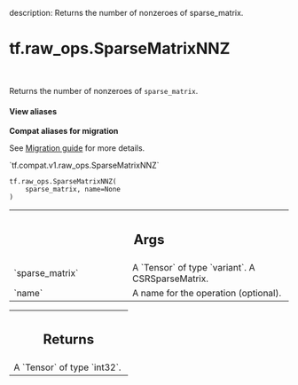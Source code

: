 description: Returns the number of nonzeroes of sparse_matrix.

<div itemscope itemtype="http://developers.google.com/ReferenceObject">
<meta itemprop="name" content="tf.raw_ops.SparseMatrixNNZ" />
<meta itemprop="path" content="Stable" />
</div>

# tf.raw_ops.SparseMatrixNNZ

<!-- Insert buttons and diff -->

<table class="tfo-notebook-buttons tfo-api nocontent" align="left">

</table>



Returns the number of nonzeroes of `sparse_matrix`.

<section class="expandable">
  <h4 class="showalways">View aliases</h4>
  <p>
<b>Compat aliases for migration</b>
<p>See
<a href="https://www.tensorflow.org/guide/migrate">Migration guide</a> for
more details.</p>
<p>`tf.compat.v1.raw_ops.SparseMatrixNNZ`</p>
</p>
</section>

<pre class="devsite-click-to-copy prettyprint lang-py tfo-signature-link">
<code>tf.raw_ops.SparseMatrixNNZ(
    sparse_matrix, name=None
)
</code></pre>



<!-- Placeholder for "Used in" -->


<!-- Tabular view -->
 <table class="responsive fixed orange">
<colgroup><col width="214px"><col></colgroup>
<tr><th colspan="2"><h2 class="add-link">Args</h2></th></tr>

<tr>
<td>
`sparse_matrix`
</td>
<td>
A `Tensor` of type `variant`. A CSRSparseMatrix.
</td>
</tr><tr>
<td>
`name`
</td>
<td>
A name for the operation (optional).
</td>
</tr>
</table>



<!-- Tabular view -->
 <table class="responsive fixed orange">
<colgroup><col width="214px"><col></colgroup>
<tr><th colspan="2"><h2 class="add-link">Returns</h2></th></tr>
<tr class="alt">
<td colspan="2">
A `Tensor` of type `int32`.
</td>
</tr>

</table>

